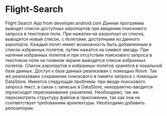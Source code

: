 # Flight-Search
Flight Search App from developer.android.com
Данная программа выводит список доступных аэропортов при введении поискового запроса в текстовое поле.
При нажатии на аэоропорт из списка, выводится новый список, с полетами, доступными из данного аэропорта.
Каждый полет имеет возможность быть добавленным в список избранных полетов, путем нажатся на символ звезды.
При наличии избранных полетов и при отсутствии поискового запроса в текстовом поле на галвном экране выводится список избранных полетов.
Список аэропортов и избранных полетов хранятся в локальной базе данных. Доступ к базе данных реализован с помощью Room.
Так же реализовано сохранение поискового в памяти запроса с помощью DataStore.
Имеется следующая проблема: при вводе поискового запроса текст, в связи с записью в DataStore, некорректно вводится (происходит перескакивание указателя).
Необходимо, так же пересмотреть структуру файлов в приложении, так как она не соответствует требованиям архитектуры. Необходимо добавить репозитории.
